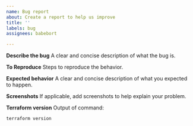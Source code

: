 ```yaml
---
name: Bug report
about: Create a report to help us improve
title: ''
labels: bug
assignees: babebort

---
```


**Describe the bug**
A clear and concise description of what the bug is.

**To Reproduce**
Steps to reproduce the behavior.

**Expected behavior**
A clear and concise description of what you expected to happen.

**Screenshots**
If applicable, add screenshots to help explain your problem.

**Terraform version**
Output of  command:
```sh
terraform version
```